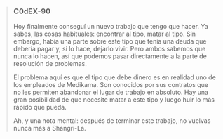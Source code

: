 >### **C0dEX-90**
 >
 >Hoy finalmente conseguí un nuevo trabajo que tengo que hacer.  Ya sabes, las cosas habituales: encontrar al tipo, matar al tipo.  Sin embargo, había una parte sobre este tipo que tenía una deuda que debería pagar y, si lo hace, dejarlo vivir.  Pero ambos sabemos que nunca lo hacen, así que podemos pasar directamente a la parte de resolución de problemas.
 >
 >
 > El problema aquí es que el tipo que debe dinero es en realidad uno de los empleados de Medikama.  Son conocidos por sus contratos que no les permiten abandonar el lugar de trabajo en absoluto.  Hay una gran posibilidad de que necesite matar a este tipo y luego huir lo más rápido que pueda.
 >
 > Ah, y una nota mental: después de terminar este trabajo, no vuelvas nunca más a Shangri-La.
